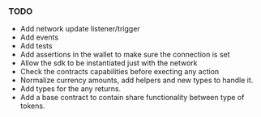 ### TODO

- Add network update listener/trigger
- Add events
- Add tests
- Add assertions in the wallet to make sure the connection is set
- Allow the sdk to be instantiated just with the network
- Check the contracts capabilities before execting any action
- Normalize currency amounts, add helpers and new types to handle it.
- Add types for the any returns.
- Add a base contract to contain share functionality between type of tokens.
